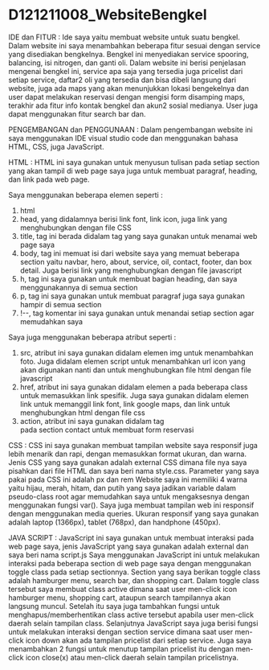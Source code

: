 # D121211008_WebsiteBengkel

IDE dan FITUR :
  Ide saya yaitu membuat website untuk suatu bengkel. Dalam website ini saya menambahkan beberapa fitur sesuai dengan service yang disediakan bengkelnya. Bengkel ini menyediakan service spooring, balancing, isi nitrogen, dan ganti oli. Dalam website ini berisi penjelasan mengenai bengkel ini, service apa saja yang tersedia juga pricelist dari setiap service, daftar2 oli yang tersedia dan bisa dibeli langsung dari website, juga ada maps yang akan menunjukkan lokasi bengekelnya dan user dapat melakukan reservasi dengan mengisi form disamping maps, terakhir ada fitur info kontak bengkel dan akun2 sosial medianya. User juga dapat menggunakan fitur search bar dan.

PENGEMBANGAN dan PENGGUNAAN :
Dalam pengembangan website ini saya menggunakan IDE visual studio code dan menggunakan bahasa HTML, CSS, juga JavaScript.

HTML :
  HTML ini saya gunakan untuk menyusun tulisan pada setiap section yang akan tampil di web page saya juga untuk membuat paragraf, heading, dan link pada web page.
  
Saya menggunakan beberapa elemen seperti :
1. html
2. head, yang didalamnya berisi link font, link icon, juga link yang menghubungkan dengan file CSS
3. title, tag ini berada didalam tag <head> yang saya gunakan untuk menamai web page saya
4. body, tag ini memuat isi dari website saya yang memuat beberapa section yaitu navbar, hero, about, service, oil, contact, footer, dan box detail. Juga berisi link yang menghubungkan dengan file javascript
5. h, tag ini saya gunakan untuk membuat bagian heading, dan saya menggunakannya di semua section
6. p, tag ini saya gunakan untuk membuat paragraf juga saya gunakan hampir di semua section
7. !--, tag komentar ini saya gunakan untuk menandai setiap section agar memudahkan saya

Saya juga menggunakan beberapa atribut seperti :
1. src, atribut ini saya gunakan didalam elemen img untuk menambahkan foto. Juga didalam elemen script untuk menambahkan url icon yang akan digunakan nanti dan untuk menghubungkan file html dengan file javascript
2. href, atribut ini saya gunakan didalam elemen a pada beberapa class untuk memasukkan link spesifik. Juga saya gunakan didalam elemen link untuk memanggil link font, link google maps, dan link untuk menghubungkan html dengan file css
3. action, atribut ini saya gunakan didalam tag <form> pada section contact untuk membuat form reservasi

CSS :
  CSS ini saya gunakan membuat tampilan website saya responsif juga lebih menarik dan rapi, dengan memasukkan format ukuran, dan warna. Jenis CSS yang saya gunakan adalah external CSS dimana file nya saya pisahkan dari file HTML dan saya beri nama style.css. Parameter yang saya pakai pada CSS ini adalah px dan rem
  Website saya ini memiliki 4 warna yaitu hijau, merah, hitam, dan putih yang saya jadikan variable dalam pseudo-class root agar memudahkan saya untuk mengaksesnya dengan menggunakan fungsi var().
  Saya juga membuat tampilan web ini responsif dengan menggunakan media queries. Ukuran responsif yang saya gunakan adalah laptop (1366px), tablet (768px), dan handphone (450px).

JAVA SCRIPT :
  JavaScript ini saya gunakan untuk membuat interaksi pada web page saya, jenis JavaScript yang saya gunakan adalah external dan saya beri nama script.js
  Saya menggunakan JavaScript ini untuk melakukan interaksi pada beberapa section di web page saya dengan menggunakan toggle class pada setiap sectionnya. Section yang saya berikan toggle class adalah hamburger menu, search bar, dan shopping cart. Dalam toggle class tersebut saya membuat class active dimana saat user men-click icon hamburger menu, shopping cart, ataupun search tampilannya akan langsung muncul.
  Setelah itu saya juga tambahkan fungsi untuk menghapus/memberhentikan class active tersebut apabila user men-click daerah selain tampilan class.
  Selanjutnya JavaScript saya juga berisi fungsi untuk melakukan interaksi dengan section service dimana saat user men-click icon down akan ada tampilan pricelist dari setiap service. Juga saya menambahkan 2 fungsi untuk menutup tampilan pricelist itu dengan men-click icon close(x) atau men-click daerah selain tampilan pricelistnya.
